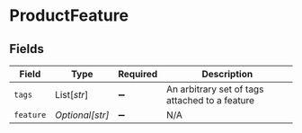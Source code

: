 # ProductFeature


## Fields

| Field                                          | Type                                           | Required                                       | Description                                    |
| ---------------------------------------------- | ---------------------------------------------- | ---------------------------------------------- | ---------------------------------------------- |
| `tags`                                         | List[*str*]                                    | :heavy_minus_sign:                             | An arbitrary set of tags attached to a feature |
| `feature`                                      | *Optional[str]*                                | :heavy_minus_sign:                             | N/A                                            |